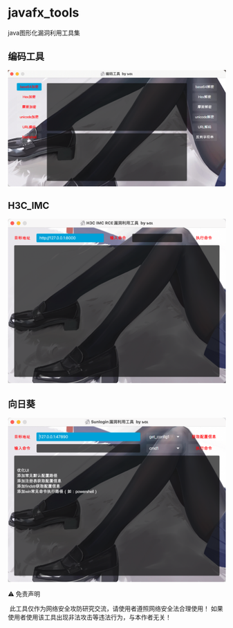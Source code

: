 # javafx_tools
java图形化漏洞利用工具集



## 编码工具

![image-20220717204211909](img/image-20220717204211909.png)



## H3C_IMC

![image-20220716204152757](img/image-20220716204152757.png)



## 向日葵

![image-20220716203728061](img/image-20220716203728061.png)


⚠️ 免责声明

​ 此工具仅作为网络安全攻防研究交流，请使用者遵照网络安全法合理使用！ 如果使用者使用该工具出现非法攻击等违法行为，与本作者无关！
